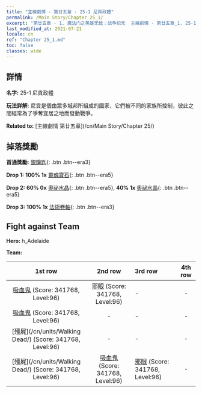 ```yaml
---
title: "主線劇情 - 第廿五章 - 25-1 尼貢政體"
permalink: /Main Story/Chapter 25_1/
excerpt: "第廿五章 - 1. 魔法门之英雄无敌：战争纪元  主線劇情 - 第廿五章_1. 25-1 尼貢政體"
last_modified_at: 2021-07-21
locale: cn
ref: "Chapter 25_1.md"
toc: false
classes: wide
---
```


## 詳情

 **名字:** 25-1 尼貢政體

 **玩法詳解:** 尼貢是個由眾多城邦所組成的國家，它們被不同的家族所控制，彼此之間經常為了爭奪宜居之地而發動戰爭。

 **Related to:** [主線劇情 第廿五章](/cn/Main Story/Chapter 25/)

## 掉落獎勵

 **首通獎勵:** [銀鑰匙](/cn/Items/con_693/){: .btn .btn--era3}

 **Drop 1:** **100% 1x** [靈魂寶石](/cn/Items/mat_86/){: .btn .btn--era5}

 **Drop 2:** **60% 0x** [奧祕水晶](/cn/Items/mat_80/){: .btn .btn--era5}, **40% 1x** [奧祕水晶](/cn/Items/mat_80/){: .btn .btn--era5}

 **Drop 3:** **100% 1x** [法術卷軸](/cn/Items/con_694/){: .btn .btn--era3}


## Fight against Team
 **Hero:** h_Adelaide

 **Team:**


  | 1st row | 2nd row | 3rd row | 4th row |
  |:----:|:----:|:----|:----:|
  | [吸血鬼](/cn/units/Vampire/) (Score: 341768, Level:96)  | [邪眼](/cn/units/Beholder/) (Score: 341768, Level:96)  | - | - |
  | [吸血鬼](/cn/units/Vampire/) (Score: 341768, Level:96)  | - | - | - |
  | [殭屍](/cn/units/Walking Dead/) (Score: 341768, Level:96)  | - | - | - |
  | [殭屍](/cn/units/Walking Dead/) (Score: 341768, Level:96)  | [吸血鬼](/cn/units/Vampire/) (Score: 341768, Level:96)  | [邪眼](/cn/units/Beholder/) (Score: 341768, Level:96)  | - |



